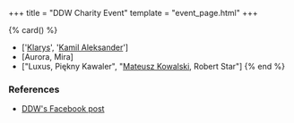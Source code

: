 +++
title = "DDW Charity Event"
template = "event_page.html"
+++

{% card() %}
- ['[Klarys](@/w/klarys.md)', '[Kamil Aleksander](@/w/kamil-aleksander.md)']
- [Aurora, Mira]
- ["Luxus, Piękny Kawaler", "[Mateusz Kowalski](@/w/mateusz-kowalski.md), Robert Star"]
{% end %}

### References

* [DDW's Facebook post](https://www.facebook.com/DoOrDieWrestling/posts/pfbid02vLzgMQrWFzdRQY9hGL1ysh71w69QSCwZAqU6ZYr9u6ZmPdkPeyJCvUXZ48mVAK9Bl)
